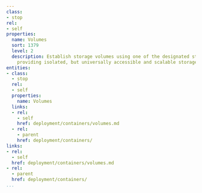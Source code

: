 ```yaml
---
class:
- stop
rel:
- self
properties:
  name: Volumes
  sort: 1379
  level: 2
  description: Establish storage volumes using one of the designated storage services,
    providing isolated, but universally accessible and scalable storage volumes.
entities:
- class:
  - stop
  rel:
  - self
  properties:
    name: Volumes
  links:
  - rel:
    - self
    href: deployment/containers/volumes.md
  - rel:
    - parent
    href: deployment/containers/
links:
- rel:
  - self
  href: deployment/containers/volumes.md
- rel:
  - parent
  href: deployment/containers/
...
```

